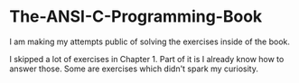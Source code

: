# The-ANSI-C-Programming-Book
I am making my attempts public of solving the exercises inside of the book. 

I skipped a lot of exercises in Chapter 1. Part of it is I already know how to answer those. Some are exercises which didn't spark my curiosity. 
